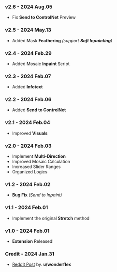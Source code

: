 ### v2.6 - 2024 Aug.05
- Fix **Send to ControlNet** Preview

### v2.5 - 2024 May.13
- Added Mask **Feathering** *(support **Soft Inpainting**)*

### v2.4 - 2024 Feb.29
- Added Mosaic **Inpaint** Script

### v2.3 - 2024 Feb.07
- Added **Infotext**

### v2.2 - 2024 Feb.06
- Added **Send to ControlNet**

### v2.1 - 2024 Feb.04
- Improved **Visuals**

### v2.0 - 2024 Feb.03
- Implement **Multi-Direction**
- Improved Mosaic Calculation
- Increased Slider Ranges
- Organized Logics

### v1.2 - 2024 Feb.02
- **Bug Fix** *(Send to Inpaint)*

### v1.1 - 2024 Feb.01
- Implement the original **Stretch** method

### v1.0 - 2024 Feb.01
- **Extension** Released!

### Credit - 2024 Jan.31
- [Reddit Post](https://www.reddit.com/r/StableDiffusion/comments/1aexch9/using_mosaic_tiles_to_outpaint_expand_images_3) by. **u/wonderflex**
